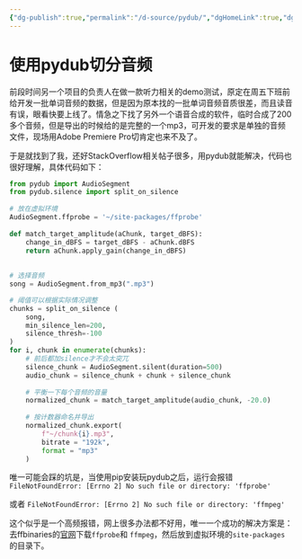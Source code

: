 ```yaml
---
{"dg-publish":true,"permalink":"/d-source/pydub/","dgHomeLink":true,"dgPassFrontmatter":false}
---
```


# 使用pydub切分音频
前段时间另一个项目的负责人在做一款听力相关的demo测试，原定在周五下班前给开发一批单词音频的数据，但是因为原本找的一批单词音频音质很差，而且读音有误，眼看快要上线了。情急之下找了另外一个语音合成的软件，临时合成了200多个音频，但是导出的时候给的是完整的一个mp3，可开发的要求是单独的音频文件，现场用Adobe Premiere Pro切肯定也来不及了。

于是就找到了我，还好StackOverflow相关帖子很多，用pydub就能解决，代码也很好理解，具体代码如下：

```Python
from pydub import AudioSegment  
from pydub.silence import split_on_silence  
  
# 放在虚拟环境
AudioSegment.ffprobe = '~/site-packages/ffprobe'  
  
def match_target_amplitude(aChunk, target_dBFS):  
    change_in_dBFS = target_dBFS - aChunk.dBFS  
    return aChunk.apply_gain(change_in_dBFS)  
  
  
# 选择音频
song = AudioSegment.from_mp3(".mp3")  

# 阈值可以根据实际情况调整
chunks = split_on_silence (  
    song,  
    min_silence_len=200,  
    silence_thresh=-100  
)  
for i, chunk in enumerate(chunks):  
	# 前后都加silence才不会太突兀
    silence_chunk = AudioSegment.silent(duration=500)  
    audio_chunk = silence_chunk + chunk + silence_chunk  
  
	# 平衡一下每个音频的音量
    normalized_chunk = match_target_amplitude(audio_chunk, -20.0) 
	
	# 按计数器命名并导出
    normalized_chunk.export(  
        f"~/chunk{i}.mp3",  
        bitrate = "192k",  
        format = "mp3"  
    )
```

唯一可能会踩的坑是，当使用pip安装玩pydub之后，运行会报错
`FileNotFoundError: [Errno 2] No such file or directory: 'ffprobe'`

或者
`FileNotFoundError: [Errno 2] No such file or directory: 'ffmpeg'`

这个似乎是一个高频报错，网上很多办法都不好用，唯一一个成功的解决方案是：去ffbinaries的[官网](https://ffbinaries.com/downloads)下载`ffprobe`和 `ffmpeg`，然后放到虚拟环境的`site-packages`的目录下。